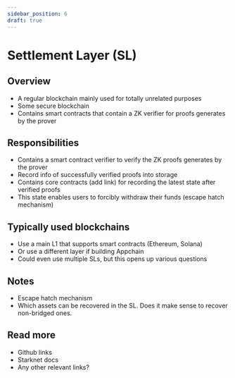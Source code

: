 ```yaml
---
sidebar_position: 6
draft: true
---
```


# Settlement Layer (SL)

## Overview

- A regular blockchain mainly used for totally unrelated purposes
- Some secure blockchain
- Contains smart contracts that contain a ZK verifier for proofs generates by the prover

## Responsibilities

- Contains a smart contract verifier to verify the ZK proofs generates by the prover
- Record info of successfully verified proofs into storage
- Contains core contracts (add link) for recording the latest state after verified proofs
- This state enables users to forcibly withdraw their funds (escape hatch mechanism)

## Typically used blockchains

- Use a main L1 that supports smart contracts (Ethereum, Solana)
- Or use a different layer if building Appchain
- Could even use multiple SLs, but this opens up various questions

## Notes

- Escape hatch mechanism
- Which assets can be recovered in the SL. Does it make sense to recover non-bridged ones.

## Read more

- Github links
- Starknet docs
- Any other relevant links?